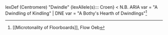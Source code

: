 

lexDef (Centromere) "Dwindle" {lexAllele(s)::: Croen} < N.B. ARIA var = "A Dwindling of Kindling" | DNE var = "A Bothy's Hearth of Dwindlings"[^DwindleCroen]

[^DwindleCroen]: [[Microtonality of Floorboards]], Flow Oeb
